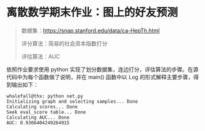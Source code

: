 # 离散数学期末作业：图上的好友预测

> 数据集：https://snap.stanford.edu/data/ca-HepTh.html
> 
> 评分算法：简易的社会资本指数打分
> 
> 评估算法：AUC

依照作业要求使用 python 实现了划分数据集，连边打分，评估算法的步骤。在源代码中为每个函数做了说明，并在 main() 函数中以 Log 的形式解释主要步骤，得到输出如下：

```batchfile
whalefall@thx: python net.py
Initializing graph and selecting samples... Done
Calculating scores... Done
Seek eval_score table... Done
Calculating AUC... Done
AUC: 0.9366404249264915
```
